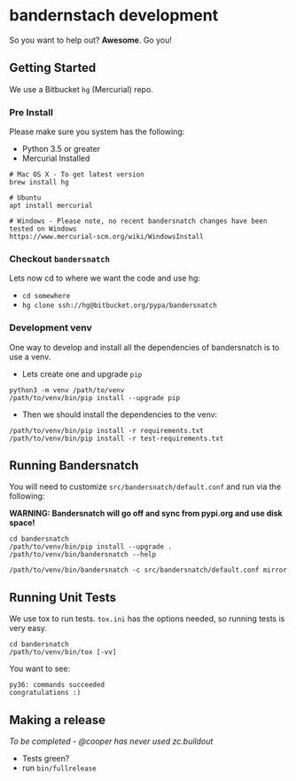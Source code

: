 # bandernstach development

So you want to help out? **Awesome**. Go you!

## Getting Started

We use a Bitbucket `hg` (Mercurial) repo.

### Pre Install
Please make sure you system has the following:

- Python 3.5 or greater
- Mercurial Installed

```
# Mac OS X - To get latest version
brew install hg

# Ubuntu
apt install mercurial

# Windows - Please note, no recent bandersnatch changes have been tested on Windows
https://www.mercurial-scm.org/wiki/WindowsInstall
```

### Checkout `bandersnatch`

Lets now cd to where we want the code and use hg:

- `cd somewhere`
- `hg clone ssh://hg@bitbucket.org/pypa/bandersnatch`

### Development venv

One way to develop and install all the dependencies of bandersnatch is to use a venv.

- Lets create one and upgrade `pip`

```
python3 -m venv /path/to/venv
/path/to/venv/bin/pip install --upgrade pip
```

- Then we should install the dependencies to the venv:

```
/path/to/venv/bin/pip install -r requirements.txt
/path/to/venv/bin/pip install -r test-requirements.txt
```

## Running Bandersnatch

You will need to customize `src/bandersnatch/default.conf` and run via the following:

**WARNING: Bandersnatch will go off and sync from pypi.org and use disk space!**

```
cd bandersnatch
/path/to/venv/bin/pip install --upgrade .
/path/to/venv/bin/bandersnatch --help

/path/to/venv/bin/bandersnatch -c src/bandersnatch/default.conf mirror
```

## Running Unit Tests

We use tox to run tests. `tox.ini` has the options needed, so running tests is very easy.

```
cd bandersnatch
/path/to/venv/bin/tox [-vv]
```

You want to see:
```
py36: commands succeeded
congratulations :)
```


## Making a release

*To be completed - @cooper has never used zc.buildout*

* Tests green?
* run `bin/fullrelease`
